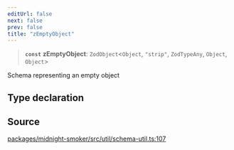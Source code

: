 ```yaml
---
editUrl: false
next: false
prev: false
title: "zEmptyObject"
---
```


> **`const`** **zEmptyObject**: `ZodObject`\<`Object`, `"strip"`, `ZodTypeAny`, `Object`, `Object`\>

Schema representing an empty object

## Type declaration

## Source

[packages/midnight-smoker/src/util/schema-util.ts:107](https://github.com/boneskull/midnight-smoker/blob/417858b/packages/midnight-smoker/src/util/schema-util.ts#L107)

